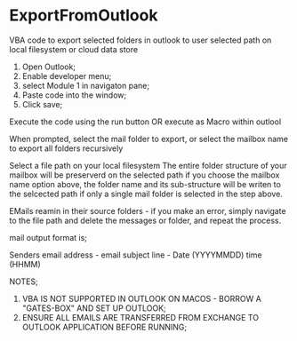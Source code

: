# ExportFromOutlook

VBA code to export selected folders in outlook to user selected path on local filesystem or cloud data store

1. Open Outlook;
2. Enable developer menu;
3. select Module 1 in navigaton pane;
4. Paste code into the window;
5. Click save;

Execute the code using the run button OR execute as Macro within outlool

When prompted, select the mail folder to export, or select the mailbox name to export all folders recursively

Select a file path on your local filesystem
The entire folder structure of your mailbox will be preserverd on the selected path if you choose the mailbox name option above, the folder name and its sub-structure will be writen to the selcected path if only a single mail folder is selected in the step above.

EMails reamin in their source folders - if you make an error, simply navigate to the file path and delete the messages or folder, and repeat the process.

mail output format is;

Senders email address - email subject line - Date (YYYYMMDD) time (HHMM)

NOTES;  
1. VBA IS NOT SUPPORTED IN OUTLOOK ON MACOS - BORROW A "GATES-BOX" AND SET UP OUTLOOK;
2. ENSURE ALL EMAILS ARE TRANSFERRED FROM EXCHANGE TO OUTLOOK APPLICATION BEFORE RUNNING;
